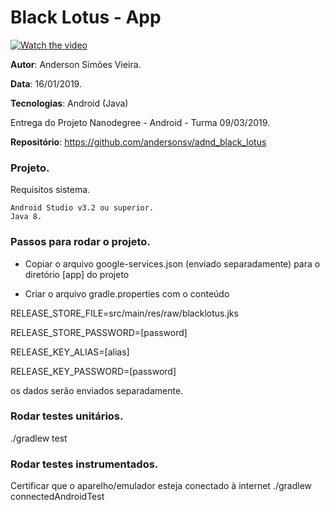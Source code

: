 # Black Lotus - App

[![Watch the video](https://i.imgur.com/vKb2F1B.png)](app.mp4)

**Autor**: Anderson Simões Vieira.

**Data**: 16/01/2019.

**Tecnologias**: Android (Java)

Entrega do Projeto Nanodegree - Android - Turma 09/03/2019.

**Repositório**: https://github.com/andersonsv/adnd_black_lotus

### Projeto.

Requisitos sistema.

    Android Studio v3.2 ou superior.
    Java 8.
    
### Passos para rodar o projeto.
- Copiar o arquivo google-services.json (enviado separadamente) para o diretório [app] do projeto

- Criar o arquivo gradle.properties com o conteúdo 

RELEASE_STORE_FILE=src/main/res/raw/blacklotus.jks

RELEASE_STORE_PASSWORD=[password]

RELEASE_KEY_ALIAS=[alias]

RELEASE_KEY_PASSWORD=[password]

os dados serão enviados separadamente.

### Rodar testes unitários.
 ./gradlew test
 
 
 ### Rodar testes instrumentados.
Certificar que o aparelho/emulador esteja conectado à internet
 ./gradlew connectedAndroidTest
